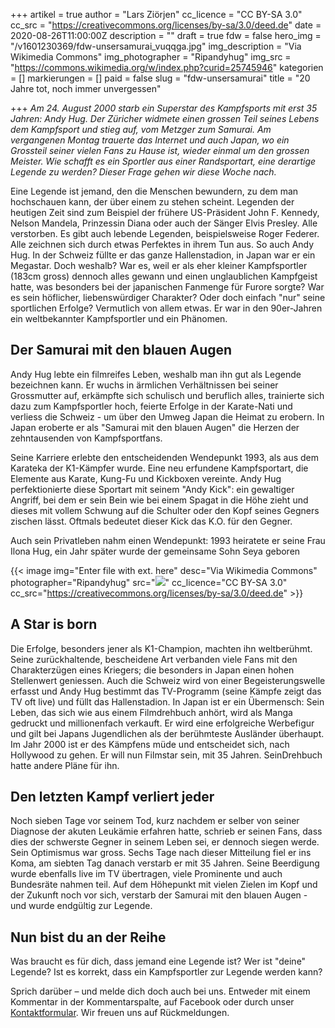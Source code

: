 +++
artikel = true
author = "Lars Ziörjen"
cc_licence = "CC BY-SA 3.0"
cc_src = "https://creativecommons.org/licenses/by-sa/3.0/deed.de"
date = 2020-08-26T11:00:00Z
description = ""
draft = true
fdw = false
hero_img = "/v1601230369/fdw-unsersamurai_vuqqga.jpg"
img_description = "Via Wikimedia Commons"
img_photographer = "Ripandyhug"
img_src = "https://commons.wikimedia.org/w/index.php?curid=25745946"
kategorien = []
markierungen = []
paid = false
slug = "fdw-unsersamurai"
title = "20 Jahre tot, noch immer unvergessen"

+++
_Am 24. August 2000 starb ein Superstar des Kampfsports mit erst 35 Jahren: Andy Hug. Der Züricher widmete einen grossen Teil seines Lebens dem Kampfsport und stieg auf, vom Metzger zum Samurai. Am vergangenen Montag trauerte das Internet und auch Japan, wo ein Grossteil seiner vielen Fans zu Hause ist, wieder einmal um den grossen Meister. Wie schafft es ein Sportler aus einer Randsportart, eine derartige Legende zu werden? Dieser Frage gehen wir diese Woche nach._

Eine Legende ist jemand, den die Menschen bewundern, zu dem man hochschauen kann, der über einem zu stehen scheint. Legenden der heutigen Zeit sind zum Beispiel der frühere US-Präsident John F. Kennedy, Nelson Mandela, Prinzessin Diana oder auch der Sänger Elvis Presley. Alle verstorben. Es gibt auch lebende Legenden, beispielsweise Roger Federer. Alle zeichnen sich durch etwas Perfektes in ihrem Tun aus. So auch Andy Hug. In der Schweiz füllte er das ganze Hallenstadion, in Japan war er ein Megastar. Doch weshalb? War es, weil er als eher kleiner Kampfsportler (183cm gross) dennoch alles gewann und einen unglaublichen Kampfgeist hatte, was besonders bei der japanischen Fanmenge für Furore sorgte? War es sein höflicher, liebenswürdiger Charakter? Oder doch einfach "nur" seine sportlichen Erfolge? Vermutlich von allem etwas. Er war in den 90er-Jahren ein weltbekannter Kampfsportler und ein Phänomen.

## Der Samurai mit den blauen Augen

Andy Hug lebte ein filmreifes Leben, weshalb man ihn gut als Legende bezeichnen kann. Er wuchs in ärmlichen Verhältnissen bei seiner Grossmutter auf, erkämpfte sich schulisch und beruflich alles, trainierte sich dazu zum Kampfsportler hoch, feierte Erfolge in der Karate-Nati und verliess die Schweiz - um über den Umweg Japan die Heimat zu erobern. In Japan eroberte er als "Samurai mit den blauen Augen" die Herzen der zehntausenden von Kampfsportfans.

Seine Karriere erlebte den entscheidenden Wendepunkt 1993, als aus dem Karateka der K1-Kämpfer wurde. Eine neu erfundene Kampfsportart, die Elemente aus Karate, Kung-Fu und Kickboxen vereinte. Andy Hug perfektionierte diese Sportart mit seinem "Andy Kick": ein gewaltiger Angriff, bei dem er sein Bein wie bei einem Spagat in die Höhe zieht und dieses mit vollem Schwung auf die Schulter oder den Kopf seines Gegners zischen lässt. Oftmals bedeutet dieser Kick das K.O. für den Gegner.

Auch sein Privatleben nahm einen Wendepunkt: 1993 heiratete er seine Frau Ilona Hug, ein Jahr später wurde der gemeinsame Sohn Seya geboren

{{< image img="Enter file with ext. here" desc="Via Wikimedia Commons" photographer="Ripandyhug" src="![](https://commons.wikimedia.org/wiki/File:Andy_hug.jpg)" cc_licence="CC BY-SA 3.0" cc_src="https://creativecommons.org/licenses/by-sa/3.0/deed.de" >}}

## A Star is born

Die Erfolge, besonders jener als K1-Champion, machten ihn weltberühmt. Seine zurückhaltende, bescheidene Art verbanden viele Fans mit den Charakterzügen eines Kriegers; die besonders in Japan einen hohen Stellenwert geniessen. Auch die Schweiz wird von einer Begeisterungswelle erfasst und Andy Hug bestimmt das TV-Programm (seine Kämpfe zeigt das TV oft live) und füllt das Hallenstadion. In Japan ist er ein Übermensch: Sein Leben, das sich wie aus einem Filmdrehbuch anhört, wird als Manga gedruckt und millionenfach verkauft. Er wird eine erfolgreiche Werbefigur und gilt bei Japans Jugendlichen als der berühmteste Ausländer überhaupt. Im Jahr 2000 ist er des Kämpfens müde und entscheidet sich, nach Hollywood zu gehen. Er will nun Filmstar sein, mit 35 Jahren. SeinDrehbuch hatte andere Pläne für ihn.

## Den letzten Kampf verliert jeder

Noch sieben Tage vor seinem Tod, kurz nachdem er selber von seiner Diagnose der akuten Leukämie erfahren hatte, schrieb er seinen Fans, dass dies der schwerste Gegner in seinem Leben sei, er dennoch siegen werde. Sein Optimismus war gross. Sechs Tage nach dieser Mitteilung fiel er ins Koma, am siebten Tag danach verstarb er mit 35 Jahren. Seine Beerdigung wurde ebenfalls live im TV übertragen, viele Prominente und auch Bundesräte nahmen teil. Auf dem Höhepunkt mit vielen Zielen im Kopf und der Zukunft noch vor sich, verstarb der Samurai mit den blauen Augen - und wurde endgültig zur Legende.

## Nun bist du an der Reihe

Was braucht es für dich, dass jemand eine Legende ist? Wer ist "deine" Legende? Ist es korrekt, dass ein Kampfsportler zur Legende werden kann?

Sprich darüber – und melde dich doch auch bei uns. Entweder mit einem Kommentar in der Kommentarspalte, auf Facebook oder durch unser [Kontaktformular](https://chinderzytig-v1.netlify.app/kontakt/). Wir freuen uns auf Rückmeldungen.